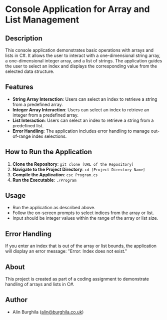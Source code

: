 # Console Application for Array and List Management

## Description

This console application demonstrates basic operations with arrays and lists in C#. It allows the user to interact with a one-dimensional string array, a one-dimensional integer array, and a list of strings. The application guides the user to select an index and displays the corresponding value from the selected data structure.

## Features

- **String Array Interaction**: Users can select an index to retrieve a string from a predefined array.
- **Integer Array Interaction**: Users can select an index to retrieve an integer from a predefined array.
- **List Interaction**: Users can select an index to retrieve a string from a predefined list.
- **Error Handling**: The application includes error handling to manage out-of-range index selections.

## How to Run the Application

1. **Clone the Repository**: `git clone [URL of the Repository]`
2. **Navigate to the Project Directory**: `cd [Project Directory Name]`
3. **Compile the Application**: `csc Program.cs`
4. **Run the Executable**: `./Program`

## Usage

- Run the application as described above.
- Follow the on-screen prompts to select indices from the array or list.
- Input should be integer values within the range of the array or list size.

## Error Handling

If you enter an index that is out of the array or list bounds, the application will display an error message: "Error: Index does not exist."

## About

This project is created as part of a coding assignment to demonstrate handling of arrays and lists in C#.

## Author

- Alin Burghila (alin@burghila.co.uk)
